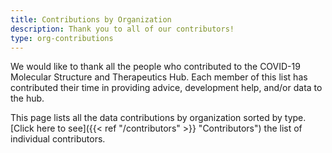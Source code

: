 ```yaml
---
title: Contributions by Organization
description: Thank you to all of our contributors!
type: org-contributions
---
```

We would like to thank all the people who contributed to the COVID-19 Molecular Structure and Therapeutics Hub. Each member of this list has contributed their time in providing advice, development help, and/or data to the hub.

This page lists all the data contributions by organization sorted by type. [Click here to see]({{< ref "/contributors" >}} "Contributors") the list of individual contributors.


